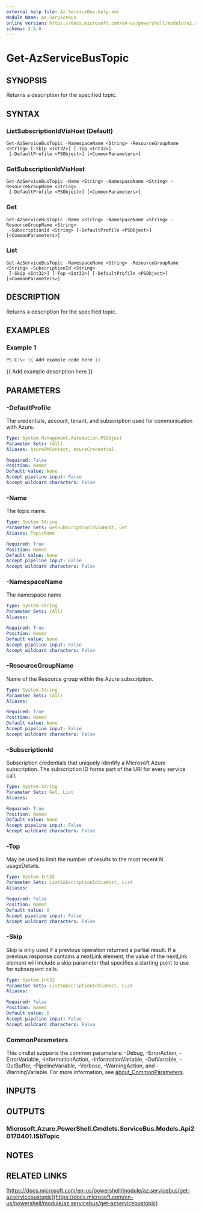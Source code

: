 ```yaml
---
external help file: Az.ServiceBus-help.xml
Module Name: Az.ServiceBus
online version: https://docs.microsoft.com/en-us/powershell/module/az.servicebus/get-azservicebustopic
schema: 2.0.0
---
```


# Get-AzServiceBusTopic

## SYNOPSIS
Returns a description for the specified topic.

## SYNTAX

### ListSubscriptionIdViaHost (Default)
```
Get-AzServiceBusTopic -NamespaceName <String> -ResourceGroupName <String> [-Skip <Int32>] [-Top <Int32>]
 [-DefaultProfile <PSObject>] [<CommonParameters>]
```

### GetSubscriptionIdViaHost
```
Get-AzServiceBusTopic -Name <String> -NamespaceName <String> -ResourceGroupName <String>
 [-DefaultProfile <PSObject>] [<CommonParameters>]
```

### Get
```
Get-AzServiceBusTopic -Name <String> -NamespaceName <String> -ResourceGroupName <String>
 -SubscriptionId <String> [-DefaultProfile <PSObject>] [<CommonParameters>]
```

### List
```
Get-AzServiceBusTopic -NamespaceName <String> -ResourceGroupName <String> -SubscriptionId <String>
 [-Skip <Int32>] [-Top <Int32>] [-DefaultProfile <PSObject>] [<CommonParameters>]
```

## DESCRIPTION
Returns a description for the specified topic.

## EXAMPLES

### Example 1
```powershell
PS C:\> {{ Add example code here }}
```

{{ Add example description here }}

## PARAMETERS

### -DefaultProfile
The credentials, account, tenant, and subscription used for communication with Azure.

```yaml
Type: System.Management.Automation.PSObject
Parameter Sets: (All)
Aliases: AzureRMContext, AzureCredential

Required: False
Position: Named
Default value: None
Accept pipeline input: False
Accept wildcard characters: False
```

### -Name
The topic name.

```yaml
Type: System.String
Parameter Sets: GetSubscriptionIdViaHost, Get
Aliases: TopicName

Required: True
Position: Named
Default value: None
Accept pipeline input: False
Accept wildcard characters: False
```

### -NamespaceName
The namespace name

```yaml
Type: System.String
Parameter Sets: (All)
Aliases:

Required: True
Position: Named
Default value: None
Accept pipeline input: False
Accept wildcard characters: False
```

### -ResourceGroupName
Name of the Resource group within the Azure subscription.

```yaml
Type: System.String
Parameter Sets: (All)
Aliases:

Required: True
Position: Named
Default value: None
Accept pipeline input: False
Accept wildcard characters: False
```

### -SubscriptionId
Subscription credentials that uniquely identify a Microsoft Azure subscription.
The subscription ID forms part of the URI for every service call.

```yaml
Type: System.String
Parameter Sets: Get, List
Aliases:

Required: True
Position: Named
Default value: None
Accept pipeline input: False
Accept wildcard characters: False
```

### -Top
May be used to limit the number of results to the most recent N usageDetails.

```yaml
Type: System.Int32
Parameter Sets: ListSubscriptionIdViaHost, List
Aliases:

Required: False
Position: Named
Default value: 0
Accept pipeline input: False
Accept wildcard characters: False
```

### -Skip
Skip is only used if a previous operation returned a partial result.
If a previous response contains a nextLink element, the value of the nextLink element will include a skip parameter that specifies a starting point to use for subsequent calls.

```yaml
Type: System.Int32
Parameter Sets: ListSubscriptionIdViaHost, List
Aliases:

Required: False
Position: Named
Default value: 0
Accept pipeline input: False
Accept wildcard characters: False
```

### CommonParameters
This cmdlet supports the common parameters: -Debug, -ErrorAction, -ErrorVariable, -InformationAction, -InformationVariable, -OutVariable, -OutBuffer, -PipelineVariable, -Verbose, -WarningAction, and -WarningVariable. For more information, see [about_CommonParameters](http://go.microsoft.com/fwlink/?LinkID=113216).

## INPUTS

## OUTPUTS

### Microsoft.Azure.PowerShell.Cmdlets.ServiceBus.Models.Api20170401.ISbTopic
## NOTES

## RELATED LINKS

[https://docs.microsoft.com/en-us/powershell/module/az.servicebus/get-azservicebustopic](https://docs.microsoft.com/en-us/powershell/module/az.servicebus/get-azservicebustopic)

